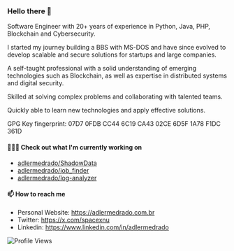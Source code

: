 ### Hello there 👋

Software Engineer with 20+ years of experience in Python, Java, PHP, Blockchain and Cybersecurity. 

I started my journey building a BBS with MS-DOS and have since evolved to develop scalable and secure solutions for startups and large companies. 

A self-taught professional with a solid understanding of emerging technologies such as Blockchain, as well as expertise in distributed systems and digital security. 

Skilled at solving complex problems and collaborating with talented teams. 

Quickly able to learn new technologies and apply effective solutions.

GPG Key fingerprint: 07D7 0FDB CC44 6C19 CA43  02CE 6D5F 1A78 F1DC 361D

#### 👨🏻‍💻 Check out what I'm currently working on

- [adlermedrado/ShadowData](https://github.com/spacexnu/ShadowData)
- [adlermedrado/job_finder](https://github.com/spacexnu/job_finder)
- [adlermedrado/log-analyzer](https://github.com/spacexnu/log-analyzer)


#### 📫 How to reach me

- Personal Website: https://adlermedrado.com.br
- Twitter: https://x.com/spacexnu
- Linkedin: https://www.linkedin.com/in/adlermedrado

![Profile Views](https://komarev.com/ghpvc/?username=spacexnu)
